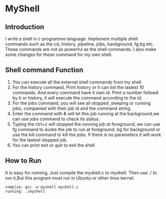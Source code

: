 # MyShell

## Introduction
I  write a shell in c programme language. Implement multiple shell commands such as the cd, history, pipeline, jobs, background, fg,bg etc. These commands are not as powerful as the shell commands. I also make some changes for these command for my own shell.

## Shell command Function
1. You can execute all the external shell commands from my shell. 
2. For the history command, Print history or h can list the lastest 10 commands. And every command have it own id.  Print a number followd by h or history, it will execute the command according to the id.
3. For the jobs command, you will see all stopped ,sleeping or running jobs, companied with their job id and the command string.
4. Enter the command with & will let this job running at the background,we can use jobs command to check its status. 
5. Typing the ctrl+z will stopped the running job at foreground, we can use fg command to avoke the job to run at foreground, bg for background or use the kill command to kill the jobs. If there is no parameters it will work for the lastest stopped job.
6. You can print exit or quit to exit the shell

## How to Run
It is easy for running, Just compile the myshell.c  to myshell. Then use ./ to run it,But this program must run in Ubuntu or other linux kernel.

    complie: gcc -o myshell myshell.c
    running: ./myshell
   
   
